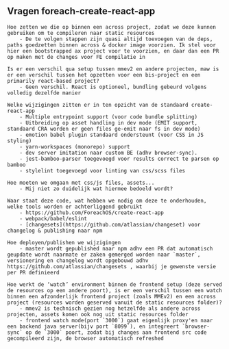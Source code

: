 ## Vragen foreach-create-react-app

    Hoe zetten we die op binnen een across project, zodat we deze kunnen gebruiken om te compileren naar static resources
        - De te volgen stappen zijn quasi altijd toevoegen van de deps, paths goedzetten binnen across & docker image voorzien. Ik stel voor hier een bootstrapped ax project voor te voorzien, en daar dan een PR op maken met de changes voor FE compilatie in

    Is er een verschil qua setup tussen mmev2 en andere projecten, maw is er een verschil tussen het opzetten voor een bis-project en een primarily react-based project?
        - Geen verschil. React is optioneel, bundling gebeurd volgens volledig dezelfde manier

    Welke wijzigingen zitten er in ten opzicht van de standaard create-react-app
        - Multiple entrypoint support (voor code bundle splitting)
        - Uitbreiding op asset handling in dev mode (EMIT support, standaard CRA worden er geen files ge-emit naar fs in dev mode)
        - emotion babel plugin standaard ondersteunt (voor CSS in JS styling)
        - yarn-workspaces (monorepo) support
        - dev server imitation naar custom BE (adhv browser-sync).
        - jest-bamboo-parser toegevoegd voor results correct te parsen op bamboo
        - stylelint toegevoegd voor linting van css/scss files

    Hoe moeten we omgaan met css/js files, assets...
        - Mij niet zo duidelijk wat hiermee bedoeld wordt?

    Waar staat deze code, wat hebben we nodig om deze te onderhouden, welke tools worden er achterliggend gebruikt
        - https://github.com/ForeachOS/create-react-app
        - webpack/babel/eslint
        - [changesets](https://github.com/atlassian/changeset) voor changelog & publishing naar npm

    Hoe deployen/publishen we wijzigingen
        - master wordt gepublished naar npm adhv een PR dat automatisch geupdate wordt naarmate er zaken gemerged worden naar `master`, versionering en changelog wordt opgebouwd adhv https://github.com/atlassian/changesets , waarbij je gewenste versie per PR definieerd

    Hoe werkt de ‘watch’ environment binnen de frontend setup (deze served de resources op een andere poort), is er een verschil tussen een watch binnen een afzonderlijk frontend project (zoals MMEv2) en een across project (resources worden geserved vanuit de static resources folder)?
        - mmev2 is technisch gezien nog hetzelfde als andere across projecten, assets komen ook nog uit static resources folder
        - frontend watch mode(port `3000`) gaat eigenlijk proxy'en naar een backend java server(bijv port `8099`), en integreert `browser-sync` op de `3000` poort, zodat bij changes aan frontend src code gecompileerd zijn, de browser automatisch refreshed
